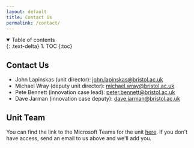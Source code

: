 ```yaml
---
layout: default
title: Contact Us
permalink: /contact/
---
```


<details open markdown="block">
<summary>
Table of contents
</summary>
{: .text-delta}
1. TOC
{:toc}
</details>

## Contact Us

* John Lapinskas (unit director): [john.lapinskas@bristol.ac.uk](mailto:john.lapinskas@bristol.ac.uk)
* Michael Wray (deputy unit director): [michael.wray@bristol.ac.uk](mailto:michael.wray@bristol.ac.uk)
* Pete Bennett (innovation case lead): [peter.bennett@bristol.ac.uk](mailto:peter.bennett@bristol.ac.uk)
* Dave Jarman (innovation case deputy): [dave.jarman@bristol.ac.uk](mailto:dave.jarman@bristol.ac.uk)


## Unit Team

You can find the link to the Microsoft Teams for the unit
[here](https://teams.microsoft.com/l/team/19%3aSst-jrlaXQ1z1D17zowx-nSBNGlf87ZrtTPLpl2mHEo1%40thread.tacv2/conversations?groupId=ac697083-81ce-41c7-b24d-208e0b33095b&tenantId=b2e47f30-cd7d-4a4e-a5da-b18cf1a4151b).
If you don't have access, send an email to us above and we'll add you.
